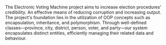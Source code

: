 The Electronic Voting Machine project aims to increase election procedures' credibility. An effective means of reducing corruption and increasing output. The project's foundation lies in the utilization of OOP concepts such as encapsulation, inheritance, and polymorphism. Through well-defined classes—province, city, district, person, voter, and party—our system encapsulates distinct entities, efficiently managing their related data and behaviour.
